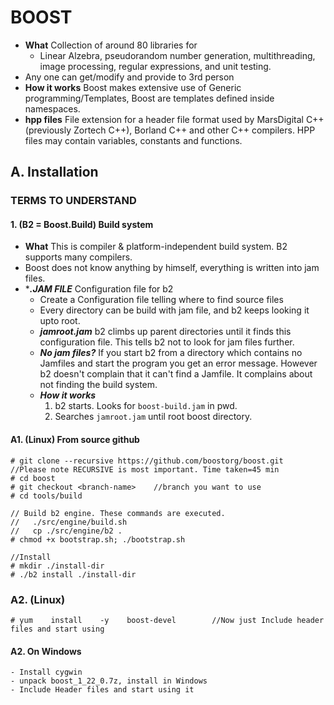 # BOOST
- **What** Collection of around 80 libraries for 
  - Linear Alzebra, pseudorandom number generation, multithreading, image processing, regular expressions, and unit testing. 
- Any one can get/modify and provide to 3rd person
- **How it works** Boost makes extensive use of Generic programming/Templates, Boost are templates defined inside namespaces.
- **hpp files** File extension for a header file format used by MarsDigital C++ (previously Zortech C++), Borland C++ and other C++ compilers. HPP files may contain variables, constants and functions.


## A. Installation
### TERMS TO UNDERSTAND
#### **1. (B2 = Boost.Build) Build system**
  - **What** This is compiler & platform-independent build system. B2 supports many compilers.
  - Boost does not know anything by himself, everything is written into jam files.
  - ****.JAM FILE*** Configuration file for b2
    - Create a Configuration file telling where to find source files
    - Every directory can be build with jam file, and b2 keeps looking it upto root.
    - ***jamroot.jam*** b2 climbs up parent directories until it finds this configuration file. This tells b2 not to look for jam files further.
    - ***No jam files?*** If you start b2 from a directory which contains no Jamfiles and start the program you get an error message. However b2 doesn't complain that it can't find a Jamfile. It complains about not finding the build system.
    - ***How it works***
      1. b2 starts. Looks for `boost-build.jam` in pwd. 
      2. Searches `jamroot.jam` until root boost directory.

#### A1. (Linux) From source github
```
# git clone --recursive https://github.com/boostorg/boost.git		    //Please note RECURSIVE is most important. Time taken=45 min
# cd boost
# git checkout <branch-name>    //branch you want to use
# cd tools/build

// Build b2 engine. These commands are executed.
//   ./src/engine/build.sh
//   cp ./src/engine/b2 .
# chmod +x bootstrap.sh; ./bootstrap.sh

//Install
# mkdir ./install-dir
# ./b2 install ./install-dir
```

### A2. (Linux) 
```
# yum    install    -y    boost-devel        //Now just Include header files and start using
```

#### A2. On Windows
```
- Install cygwin    
- unpack boost_1_22_0.7z, install in Windows    
- Include Header files and start using it
```
